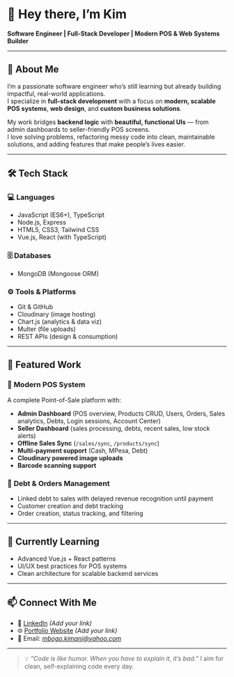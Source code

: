 # 👋 Hey there, I’m Kim

**Software Engineer | Full-Stack Developer | Modern POS & Web Systems Builder**

---

## 🚀 About Me
I’m a passionate software engineer who’s still learning  but already building impactful, real-world applications.  
I specialize in **full-stack development** with a focus on **modern, scalable POS systems**, **web design**, and **custom business solutions**.  

My work bridges **backend logic** with **beautiful, functional UIs** — from admin dashboards to seller-friendly POS screens.  
I love solving problems, refactoring messy code into clean, maintainable solutions, and adding features that make people’s lives easier.

---

## 🛠️ Tech Stack

### 💻 Languages
- JavaScript (ES6+), TypeScript
- Node.js, Express
- HTML5, CSS3, Tailwind CSS
- Vue.js, React (with TypeScript)

### 🗄️ Databases
- MongoDB (Mongoose ORM)

### ⚙️ Tools & Platforms
- Git & GitHub
- Cloudinary (image hosting)
- Chart.js (analytics & data viz)
- Multer (file uploads)
- REST APIs (design & consumption)

---

## 📌 Featured Work

### 🔹 **Modern POS System**
A complete Point-of-Sale platform with:
- **Admin Dashboard** (POS overview, Products CRUD, Users, Orders, Sales analytics, Debts, Login sessions, Account Center)
- **Seller Dashboard** (sales processing, debts, recent sales, low stock alerts)
- **Offline Sales Sync** (`/sales/sync`, `/products/sync`)
- **Multi-payment support** (Cash, MPesa, Debt)
- **Cloudinary powered image uploads**
- **Barcode scanning support**

### 🔹 **Debt & Orders Management**
- Linked debt to sales with delayed revenue recognition until payment  
- Customer creation and debt tracking
- Order creation, status tracking, and filtering

---

## 🌱 Currently Learning
- Advanced Vue.js + React patterns
- UI/UX best practices for POS systems
- Clean architecture for scalable backend services

---

## 📫 Connect With Me
- 💼 [LinkedIn](#) *(Add your link)*
- 🌐 [Portfolio Website](#) *(Add your link)*
- 📧 Email: *mbogo.kimani@yahoo.com*

---

> 💡 _“Code is like humor. When you have to explain it, it’s bad.”_ I aim for clean, self-explaining code every day.

